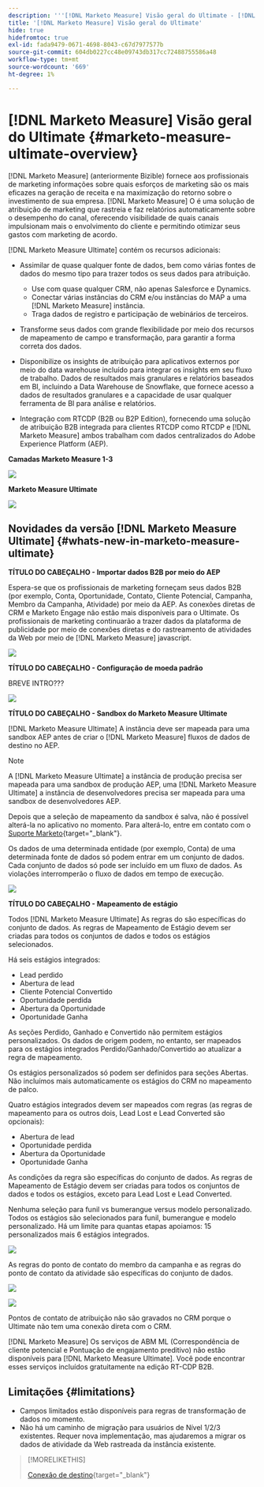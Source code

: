 ```yaml
---
description: '''[!DNL Marketo Measure] Visão geral do Ultimate - [!DNL Marketo Measure] - Documentação do produto'
title: '[!DNL Marketo Measure] Visão geral do Ultimate'
hide: true
hidefromtoc: true
exl-id: fada9479-0671-4698-8043-c67d7977577b
source-git-commit: 604db0227cc48e09743db317cc72488755586a48
workflow-type: tm+mt
source-wordcount: '669'
ht-degree: 1%

---
```


# [!DNL Marketo Measure] Visão geral do Ultimate {#marketo-measure-ultimate-overview}

[!DNL Marketo Measure] (anteriormente Bizible) fornece aos profissionais de marketing informações sobre quais esforços de marketing são os mais eficazes na geração de receita e na maximização do retorno sobre o investimento de sua empresa. [!DNL Marketo Measure] O é uma solução de atribuição de marketing que rastreia e faz relatórios automaticamente sobre o desempenho do canal, oferecendo visibilidade de quais canais impulsionam mais o envolvimento do cliente e permitindo otimizar seus gastos com marketing de acordo.

[!DNL Marketo Measure Ultimate] contém os recursos adicionais:

* Assimilar de quase qualquer fonte de dados, bem como várias fontes de dados do mesmo tipo para trazer todos os seus dados para atribuição.
   * Use com quase qualquer CRM, não apenas Salesforce e Dynamics.
   * Conectar várias instâncias do CRM e/ou instâncias do MAP a uma [!DNL Marketo Measure] instância.
   * Traga dados de registro e participação de webinários de terceiros.

* Transforme seus dados com grande flexibilidade por meio dos recursos de mapeamento de campo e transformação, para garantir a forma correta dos dados.

* Disponibilize os insights de atribuição para aplicativos externos por meio do data warehouse incluído para integrar os insights em seu fluxo de trabalho. Dados de resultados mais granulares e relatórios baseados em BI, incluindo a Data Warehouse de Snowflake, que fornece acesso a dados de resultados granulares e a capacidade de usar qualquer ferramenta de BI para análise e relatórios.

* Integração com RTCDP (B2B ou B2P Edition), fornecendo uma solução de atribuição B2B integrada para clientes RTCDP como RTCDP e [!DNL Marketo Measure] ambos trabalham com dados centralizados do Adobe Experience Platform (AEP).

**Camadas Marketo Measure 1-3**

![](assets/marketo-measure-ultimate-overview-1.png)

**Marketo Measure Ultimate**

![](assets/marketo-measure-ultimate-overview-2.png)

## Novidades da versão [!DNL Marketo Measure Ultimate] {#whats-new-in-marketo-measure-ultimate}

**TÍTULO DO CABEÇALHO - Importar dados B2B por meio do AEP**

Espera-se que os profissionais de marketing forneçam seus dados B2B (por exemplo, Conta, Oportunidade, Contato, Cliente Potencial, Campanha, Membro da Campanha, Atividade) por meio da AEP. As conexões diretas de CRM e Marketo Engage não estão mais disponíveis para o Ultimate. Os profissionais de marketing continuarão a trazer dados da plataforma de publicidade por meio de conexões diretas e do rastreamento de atividades da Web por meio de [!DNL Marketo Measure] javascript.

![](assets/marketo-measure-ultimate-overview-3.png)

**TÍTULO DO CABEÇALHO - Configuração de moeda padrão**

BREVE INTRO???

![](assets/marketo-measure-ultimate-overview-4.png)

**TÍTULO DO CABEÇALHO - Sandbox do Marketo Measure Ultimate**

[!DNL Marketo Measure Ultimate] A instância deve ser mapeada para uma sandbox AEP antes de criar o [!DNL Marketo Measure] fluxos de dados de destino no AEP.

>[!NOTE]
>
>A [!DNL Marketo Measure Ultimate] a instância de produção precisa ser mapeada para uma sandbox de produção AEP, uma [!DNL Marketo Measure Ultimate] a instância de desenvolvedores precisa ser mapeada para uma sandbox de desenvolvedores AEP.

Depois que a seleção de mapeamento da sandbox é salva, não é possível alterá-la no aplicativo no momento. Para alterá-lo, entre em contato com o [Suporte Marketo](https://nation.marketo.com/t5/support/ct-p/Support){target="_blank"}.

Os dados de uma determinada entidade (por exemplo, Conta) de uma determinada fonte de dados só podem entrar em um conjunto de dados. Cada conjunto de dados só pode ser incluído em um fluxo de dados. As violações interromperão o fluxo de dados em tempo de execução.

![](assets/marketo-measure-ultimate-overview-5.png)

**TÍTULO DO CABEÇALHO - Mapeamento de estágio**

Todos [!DNL Marketo Measure Ultimate] As regras do são específicas do conjunto de dados. As regras de Mapeamento de Estágio devem ser criadas para todos os conjuntos de dados e todos os estágios selecionados.

Há seis estágios integrados:

* Lead perdido
* Abertura de lead
* Cliente Potencial Convertido
* Oportunidade perdida
* Abertura da Oportunidade
* Oportunidade Ganha

As seções Perdido, Ganhado e Convertido não permitem estágios personalizados. Os dados de origem podem, no entanto, ser mapeados para os estágios integrados Perdido/Ganhado/Convertido ao atualizar a regra de mapeamento.

Os estágios personalizados só podem ser definidos para seções Abertas.
Não incluímos mais automaticamente os estágios do CRM no mapeamento de palco.

Quatro estágios integrados devem ser mapeados com regras (as regras de mapeamento para os outros dois, Lead Lost e Lead Converted são opcionais):

* Abertura de lead
* Oportunidade perdida
* Abertura da Oportunidade
* Oportunidade Ganha

As condições da regra são específicas do conjunto de dados. As regras de Mapeamento de Estágio devem ser criadas para todos os conjuntos de dados e todos os estágios, exceto para Lead Lost e Lead Converted.

Nenhuma seleção para funil vs bumerangue versus modelo personalizado. Todos os estágios são selecionados para funil, bumerangue e modelo personalizado. Há um limite para quantas etapas apoiamos: 15 personalizados mais 6 estágios integrados.

![](assets/marketo-measure-ultimate-overview-6.png)

As regras do ponto de contato do membro da campanha e as regras do ponto de contato da atividade são específicas do conjunto de dados.

![](assets/marketo-measure-ultimate-overview-7.png)

![](assets/marketo-measure-ultimate-overview-8.png)

Pontos de contato de atribuição não são gravados no CRM porque o Ultimate não tem uma conexão direta com o CRM.

[!DNL Marketo Measure] Os serviços de ABM ML (Correspondência de cliente potencial e Pontuação de engajamento preditivo) não estão disponíveis para [!DNL Marketo Measure Ultimate]. Você pode encontrar esses serviços incluídos gratuitamente na edição RT-CDP B2B.

## Limitações {#limitations}

* Campos limitados estão disponíveis para regras de transformação de dados no momento.
* Não há um caminho de migração para usuários de Nível 1/2/3 existentes. Requer nova implementação, mas ajudaremos a migrar os dados de atividade da Web rastreada da instância existente.

>[!MORELIKETHIS]
>
>[Conexão de destino](/help/marketo-measure-and-marketo/marketo-measure-integrations-with-marketo/set-up-marketo-connection.md){target="_blank"}
